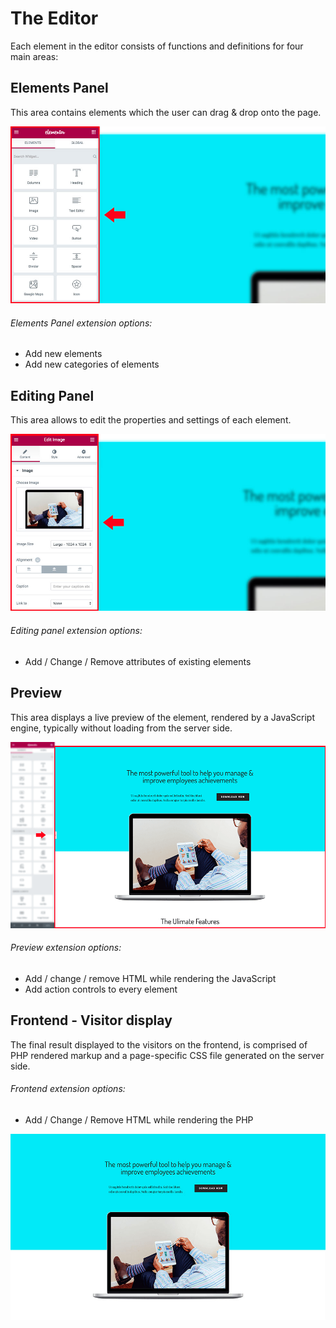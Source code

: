 # The Editor

Each element in the editor consists of functions and definitions for four main areas:

## Elements Panel

This area contains elements which the user can drag & drop onto the page.

![](images/elements-panel.jpg "Elements Panel")

###### Elements Panel extension options:
                                                                          
* Add new elements
* Add new categories of elements

## Editing Panel
    
This area allows to edit the properties and settings of each element.

![](images/editing-panel.jpg "Editing Panel")

###### Editing panel extension options:

* Add / Change / Remove attributes of existing elements

## Preview

This area displays a live preview of the element, rendered by a JavaScript engine, typically without loading from the server side.

![](images/preview.png "Preview")

###### Preview extension options:

* Add / change / remove HTML while rendering the JavaScript
* Add action controls to every element

## Frontend - Visitor display

The final result displayed to the visitors on the frontend, is comprised of PHP rendered markup and a page-specific CSS file generated on the server side.

###### Frontend extension options:
 
 * Add / Change / Remove HTML while rendering the PHP

![](images/frontend.jpg "Frontend")
